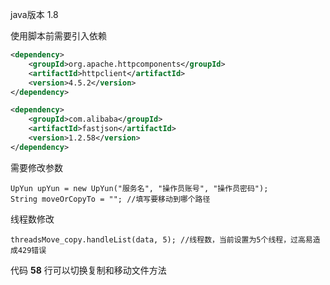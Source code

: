 java版本 1.8

使用脚本前需要引入依赖

```xml
<dependency>
    <groupId>org.apache.httpcomponents</groupId>
    <artifactId>httpclient</artifactId>
    <version>4.5.2</version>
</dependency>

<dependency>
    <groupId>com.alibaba</groupId>
    <artifactId>fastjson</artifactId>
    <version>1.2.58</version>
</dependency>
```

需要修改参数

```
UpYun upYun = new UpYun("服务名", "操作员账号", "操作员密码");
String moveOrCopyTo = ""; //填写要移动到哪个路径
```

线程数修改

```
threadsMove_copy.handleList(data, 5); //线程数，当前设置为5个线程，过高易造成429错误
```

代码 **58** 行可以切换复制和移动文件方法